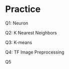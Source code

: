 # Practice  
Q1: Neuron                                          
                 
Q2: K Nearest Neighbors        
                            
Q3: K-means                             
         
Q4: TF Image Preprocessing                       
        
Q5         
